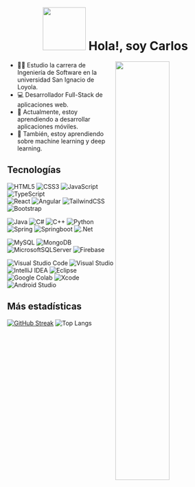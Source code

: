 <h1 align="center">
	<img src="https://media.giphy.com/media/YRMb6dd7zprS00JdGZ/giphy.gif?cid=790b7611f2ae27abe0bd9d806bc337129d229d4434c57b48&ep=v1_user_favorites&rid=giphy.gif" width="100"/>
	Hola!, soy Carlos
</h1>

<img align="right" width="50%" src="https://github-readme-stats.vercel.app/api?username=tripalidex&show_icons=true&theme=dark">

<!-- Seccion sobre mi -->
- 👨‍💻 Estudio la carrera de Ingeniería de Software en la universidad San Ignacio de Loyola.
- 💻 Desarrollador Full-Stack de aplicaciones web.
- 📱 Actualmente, estoy aprendiendo a desarrollar aplicaciones móviles.
- 🤖 También, estoy aprendiendo sobre machine learning y deep learning.

<h2>Tecnologías</h2>

![HTML5](https://img.shields.io/badge/html5-%23E34F26.svg?style=for-the-badge&logo=html5&logoColor=white)
![CSS3](https://img.shields.io/badge/css3-%231572B6.svg?style=for-the-badge&logo=css3&logoColor=white)
![JavaScript](https://img.shields.io/badge/javascript-%23323330.svg?style=for-the-badge&logo=javascript&logoColor=%23F7DF1E)
![TypeScript](https://img.shields.io/badge/typescript-%23007ACC.svg?style=for-the-badge&logo=typescript&logoColor=white)
<br>![React](https://img.shields.io/badge/react-%2320232a.svg?style=for-the-badge&logo=react&logoColor=%2361DAFB)
![Angular](https://img.shields.io/badge/angular-%23DD0031.svg?style=for-the-badge&logo=angular&logoColor=white)
![TailwindCSS](https://img.shields.io/badge/tailwindcss-%2338B2AC.svg?style=for-the-badge&logo=tailwind-css&logoColor=white)
![Bootstrap](https://img.shields.io/badge/bootstrap-%238511FA.svg?style=for-the-badge&logo=bootstrap&logoColor=white)

![Java](https://img.shields.io/badge/java-%23ED8B00.svg?style=for-the-badge&logo=openjdk&logoColor=white)
![C#](https://img.shields.io/badge/c%23-%23239120.svg?style=for-the-badge&logo=csharp&logoColor=white)
![C++](https://img.shields.io/badge/c++-%2300599C.svg?style=for-the-badge&logo=c%2B%2B&logoColor=white)
![Python](https://img.shields.io/badge/python-3670A0?style=for-the-badge&logo=python&logoColor=ffdd54)
<br>![Spring](https://img.shields.io/badge/spring-%236DB33F.svg?style=for-the-badge&logo=spring&logoColor=white)
![Springboot](http://img.shields.io/badge/-Springboot-629e3a?style=for-the-badge&logo=springboot&logoColor=white)
![.Net](https://img.shields.io/badge/.NET-5C2D91?style=for-the-badge&logo=.net&logoColor=white)

![MySQL](https://img.shields.io/badge/mysql-4479A1.svg?style=for-the-badge&logo=mysql&logoColor=white)
![MongoDB](https://img.shields.io/badge/MongoDB-%234ea94b.svg?style=for-the-badge&logo=mongodb&logoColor=white)
![MicrosoftSQLServer](https://img.shields.io/badge/Microsoft%20SQL%20Server-CC2927?style=for-the-badge&logo=microsoft%20sql%20server&logoColor=white)
![Firebase](https://img.shields.io/badge/firebase-a08021?style=for-the-badge&logo=firebase&logoColor=ffcd34)

![Visual Studio Code](https://img.shields.io/badge/Visual%20Studio%20Code-0078d7.svg?style=for-the-badge&logo=visual-studio-code&logoColor=white)
![Visual Studio](https://img.shields.io/badge/Visual%20Studio-5C2D91.svg?style=for-the-badge&logo=visual-studio&logoColor=white)
![IntelliJ IDEA](https://img.shields.io/badge/IntelliJIDEA-000000.svg?style=for-the-badge&logo=intellij-idea&logoColor=white)
![Eclipse](https://img.shields.io/badge/Eclipse-FE7A16.svg?style=for-the-badge&logo=Eclipse&logoColor=white)
![Google Colab](https://img.shields.io/badge/Google%20Colab-%23F9A825.svg?style=for-the-badge&logo=googlecolab&logoColor=white)
![Xcode](https://img.shields.io/badge/Xcode-007ACC?style=for-the-badge&logo=Xcode&logoColor=white)
![Android Studio](https://img.shields.io/badge/android%20studio-346ac1?style=for-the-badge&logo=android%20studio&logoColor=white)

<h2>Más estadísticas</h2>

[![GitHub Streak](https://streak-stats.demolab.com/?user=tripalidex&theme=dark)](https://git.io/streak-stats)
![Top Langs](https://github-readme-stats.vercel.app/api/top-langs/?username=tripalidex&layout=compact&theme=dark)
<!-- <img src="https://media2.giphy.com/media/v1.Y2lkPTc5MGI3NjExNHlneHBuZ3p6ajkwOWh4MHh1dTYybjQzcGkzMzE1NTM1MzZ1dmZ0NCZlcD12MV9pbnRlcm5hbF9naWZfYnlfaWQmY3Q9dHM/hS42TuYYnANLFR9IRQ/giphy.gif" width="205"/> -->
